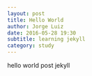 ```yaml
---
layout: post
title: Hello World
author: Jorge Luiz
date: 2016-05-28 19:30
subtitle: learning jekyll
category: study
---
```


hello world post jekyll